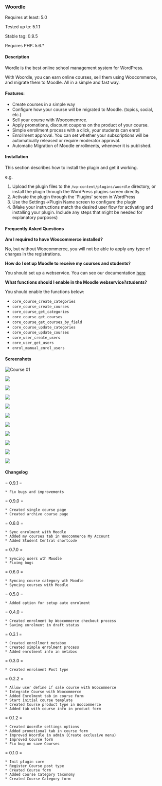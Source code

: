 ### Woordle

Requires at least: 5.0

Tested up to: 5.1.1

Stable tag: 0.9.5

Requires PHP: 5.6.*

#### Description

Wordle is the best online school management system for WordPress.

With Woordle, you can earn online courses, sell them using Woocommerce, and migrate them to Moodle. All in a simple and fast way.

#### Features:

* Create courses in a simple way
* Configure how your course will be migrated to Moodle. (topics, social, etc.)
* Sell ​​your course with Woocomemrce.
* Apply promotions, discount coupons on the product of your course.
* Simple enrollment process with a click, your students can enroll
* Enrollment approval. You can set whether your subscriptions will be automatically released or require moderator approval.
* Automatic Migration of Moodle enrollments, whenever it is published.

#### Installation

This section describes how to install the plugin and get it working.

e.g.

1. Upload the plugin files to the `/wp-content/plugins/woordle` directory, or install the plugin through the WordPress plugins screen directly.
1. Activate the plugin through the 'Plugins' screen in WordPress
1. Use the Settings->Plugin Name screen to configure the plugin
1. (Make your instructions match the desired user flow for activating and installing your plugin. Include any steps that might be needed for explanatory purposes)


#### Frequently Asked Questions

**Am I required to have Woocommerce installed?**

No, but without Woocommerce, you will not be able to apply any type of charges in the registrations.

**How do I set up Moodle to receive my courses and students?**

You should set up a webservice. You can see our documentation [here](https://zero62.com/woordle/docs)

**What functions should I enable in the Moodle webservice?students?**

You should enable the functions below:

* `core_course_create_categories`
* `core_course_create_courses`
* `core_course_get_categories`
* `core_course_get_courses`
* `core_course_get_courses_by_field`
* `core_course_update_categories`
* `core_course_update_courses`
* `core_user_create_users`
* `core_user_get_users`
* `enrol_manual_enrol_users`

#### Screenshots

![Course 01](https://zero62.com/plugins/woordle-images/course-01.png)

![](https://zero62.com/plugins/woordle-images/course-02.png)

![](https://zero62.com/plugins/woordle-images/course-03.png)

![](https://zero62.com/plugins/woordle-images/course-04.png)

![](https://zero62.com/plugins/woordle-images/course-categories-01.png)

![](https://zero62.com/plugins/woordle-images/enrolment-01.png)

![](https://zero62.com/plugins/woordle-images/enrolment-02.png)

![](https://zero62.com/plugins/woordle-images/moodle-01.png)

![](https://zero62.com/plugins/woordle-images/moodle-02.png)

![](https://zero62.com/plugins/woordle-images/settings-01.png)

![](https://zero62.com/plugins/woordle-images/woocommerce-01.png)

#### Changelog

= 0.9.1 =

    * Fix bugs and improvements

= 0.9.0 =

    * Created single course page
    * Created archive course page

= 0.8.0 =

    * Sync enrolment with Moodle
    * Added my courses tab in Woocommerce My Account
    * Added Student Central shortcode

= 0.7.0 =

    * Syncing users wth Moodle
    * Fixing bugs

= 0.6.0 =

    * Syncing course category wth Moodle
    * Syncing courses with Moodle

= 0.5.0 =

    * Added option for setup auto enrolment

= 0.4.0 =

    * Created enrolment by Woocommerce checkout process
    * Saving enrolment in draft status

= 0.3.1 =

    * Created enrollment metabox
    * Created simple enrolment process
    * Added enrolment info in metabox

= 0.3.0 =

    * Created enrolment Post type

= 0.2.2 =

    * Allow user define if sale course with Woocommerce
    * Integrate Course with Woocommerce
    * Added Enrolment tab in course form
    * Start initial course template
    * Created Course product type in Woocommerce
    * Added tab with course info in product form

= 0.1.2 =

    * Created Woordle settings options
    * Added promotional tab in course form
    * Improved Woordle in admin (Create exclusive menu)
    * Improved Course form
    * Fix bug on save Courses

= 0.1.0 =

    * Init plugin core
    * Register Course post type
    * Created Course form
    * Added Course Category taxonomy
    * Created Course Category form


